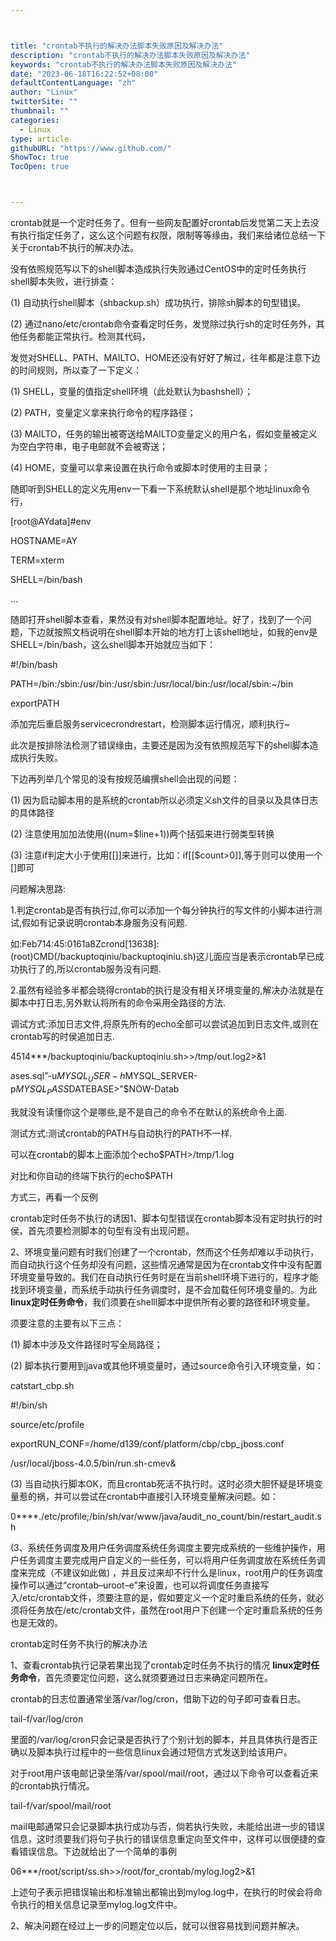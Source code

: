 ```yaml
---



title: "crontab不执行的解决办法脚本失败原因及解决办法"
description: "crontab不执行的解决办法脚本失败原因及解决办法"
keywords: "crontab不执行的解决办法脚本失败原因及解决办法"
date: "2023-06-18T16:22:52+08:00"
defaultContentLanguage: "zh"
author: "Linux"
twitterSite: ""
thumbnail: ""
categories:
  - Linux
type: article
githubURL: "https://www.github.com/"
ShowToc: true
TocOpen: true



---
```


crontab就是一个定时任务了。但有一些网友配置好crontab后发觉第二天上去没有执行指定任务了，这么这个问题有权限，限制等等缘由，我们来给诸位总结一下关于crontab不执行的解决办法。

没有依照规范写以下的shell脚本造成执行失败通过CentOS中的定时任务执行shell脚本失败，进行排查：

(1) 自动执行shell脚本（shbackup.sh）成功执行，排除sh脚本的句型错误。

(2) 通过nano/etc/crontab命令查看定时任务，发觉除过执行sh的定时任务外，其他任务都能正常执行。检测其代码，

发觉对SHELL、PATH、MAILTO、HOME还没有好好了解过，往年都是注意下边的时间规则，所以查了一下定义：

(1) SHELL，变量的值指定shell环境（此处默认为bashshell）；

(2) PATH，变量定义拿来执行命令的程序路径；

(3) MAILTO，任务的输出被寄送给MAILTO变量定义的用户名，假如变量被定义为空白字符串，电子电邮就不会被寄送；

(4) HOME，变量可以拿来设置在执行命令或脚本时使用的主目录；

随即听到SHELL的定义先用env一下看一下系统默认shell是那个地址linux命令行，

[root@AYdata]#env

HOSTNAME=AY

TERM=xterm

SHELL=/bin/bash

…

随即打开shell脚本查看，果然没有对shell脚本配置地址。好了，找到了一个问题，下边就按照文档说明在shell脚本开始的地方打上该shell地址，如我的env是SHELL=/bin/bash，这么shell脚本开始就应当如下：

#!/bin/bash

PATH=/bin:/sbin:/usr/bin:/usr/sbin:/usr/local/bin:/usr/local/sbin:~/bin

exportPATH

添加完后重启服务servicecrondrestart，检测脚本运行情况，顺利执行~

此次是按排除法检测了错误缘由，主要还是因为没有依照规范写下的shell脚本造成执行失败。

下边再列举几个常见的没有按规范编撰shell会出现的问题：

(1) 因为启动脚本用的是系统的crontab所以必须定义sh文件的目录以及具体日志的具体路径

(2) 注意使用加加法使用((num=$line+1))两个括弧来进行弱类型转换

(3) 注意if判定大小于使用[[]]来进行，比如：if[[$count>0]],等于则可以使用一个[]即可

问题解决思路:

1.判定crontab是否有执行过,你可以添加一个每分钟执行的写文件的小脚本进行测试,假如有记录说明crontab本身服务没有问题.

如:Feb714:45:0161a8Zcrond[13638]:(root)CMD(/backuptoqiniu/backuptoqiniu.sh)这儿面应当是表示crontab早已成功执行了的,所以crontab服务没有问题.

2.虽然有经验多半都会晓得crontab的执行是没有相关环境变量的,解决办法就是在脚本中打日志,另外默认将所有的命令采用全路径的方法.

调试方式:添加日志文件,将原先所有的echo全部可以尝试追加到日志文件,或则在crontab写的时侯追加日志.

4514***/backuptoqiniu/backuptoqiniu.sh>>/tmp/out.log2>&1

ases.sql”-u$MYSQL_USER-h$MYSQL_SERVER-p$MYSQL_PASS$DATEBASE>”$NOW-Datab

我就没有读懂你这个是哪些,是不是自己的命令不在默认的系统命令上面.

测试方式:测试crontab的PATH与自动执行的PATH不一样.

可以在crontab的脚本上面添加个echo$PATH>/tmp/1.log

对比和你自动的终端下执行的echo$PATH

方式三，再看一个反例

crontab定时任务不执行的诱因1、脚本句型错误在crontab脚本没有定时执行的时侯，首先须要检测脚本的句型有没有出现问题。

2、环境变量问题有时我们创建了一个crontab，然而这个任务却难以手动执行，而自动执行这个任务却没有问题，这些情况通常是因为在crontab文件中没有配置环境变量导致的。我们在自动执行任务时是在当前shell环境下进行的，程序才能找到环境变量，而系统手动执行任务调度时，是不会加载任何环境变量的。为此 **linux定时任务命令**，我们须要在shelll脚本中提供所有必要的路径和环境变量。

须要注意的主要有以下三点：

(1) 脚本中涉及文件路径时写全局路径；

(2) 脚本执行要用到java或其他环境变量时，通过source命令引入环境变量，如：

catstart_cbp.sh

#!/bin/sh

source/etc/profile

exportRUN_CONF=/home/d139/conf/platform/cbp/cbp_jboss.conf

/usr/local/jboss-4.0.5/bin/run.sh-cmev&

(3) 当自动执行脚本OK，而且crontab死活不执行时。这时必须大胆怀疑是环境变量惹的祸，并可以尝试在crontab中直接引入环境变量解决问题。如：

0****./etc/profile;/bin/sh/var/www/java/audit_no_count/bin/restart_audit.sh

(3、系统任务调度及用户任务调度系统任务调度主要完成系统的一些维护操作，用户任务调度主要完成用户自定义的一些任务，可以将用户任务调度放在系统任务调度来完成（不建议如此做) ，并且反过来却不行什么是linux，root用户的任务调度操作可以通过“crontab–uroot–e”来设置，也可以将调度任务直接写入/etc/crontab文件，须要注意的是，假如要定义一个定时重启系统的任务，就必须将任务放在/etc/crontab文件，虽然在root用户下创建一个定时重启系统的任务也是无效的。

crontab定时任务不执行的解决办法

1、查看crontab执行记录若果出现了crontab定时任务不执行的情况 **linux定时任务命令**，首先须要定位问题，这么就须要通过日志来确定问题所在。

crontab的日志位置通常坐落/var/log/cron，借助下边的句子即可查看日志。

tail-f/var/log/cron

里面的/var/log/cron只会记录是否执行了个别计划的脚本，并且具体执行是否正确以及脚本执行过程中的一些信息linux会通过短信方式发送到给该用户。

对于root用户该电邮记录坐落/var/spool/mail/root，通过以下命令可以查看近来的crontab执行情况。

tail-f/var/spool/mail/root

mail电邮通常只会记录脚本执行成功与否，倘若执行失败，未能给出进一步的错误信息，这时须要我们将句子执行的错误信息重定向至文件中，这样可以很便捷的查看错误信息。下边就给出了一个简单的事例

06***/root/script/ss.sh>>/root/for_crontab/mylog.log2>&1

上述句子表示把错误输出和标准输出都输出到mylog.log中，在执行的时侯会将命令执行的相关信息记录至mylog.log文件中。

2、解决问题在经过上一步的问题定位以后，就可以很容易找到问题并解决。